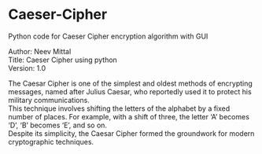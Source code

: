 # Caeser-Cipher
Python code for Caeser Cipher encryption algorithm with GUI

Author: Neev Mittal <br>
Title: Caeser Cipher using python  <br>
Version: 1.0 <br>

The Caesar Cipher is one of the simplest and oldest methods of encrypting messages, named after Julius
Caesar, who reportedly used it to protect his military communications. <br>
This technique involves shifting the letters of the alphabet by a fixed number of places. For example,
with a shift of three, the letter ‘A’ becomes ‘D’, ‘B’ becomes ‘E’, and so on. <br>
Despite its simplicity, the Caesar Cipher formed the groundwork for modern cryptographic techniques. <br>

